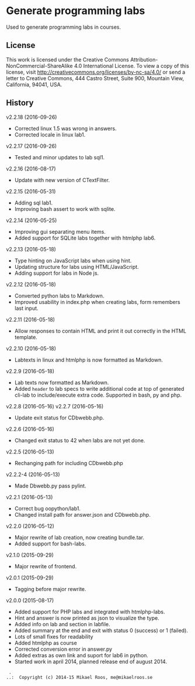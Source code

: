 Generate programming labs
===================

Used to generate programming labs in courses.



License
-------------------

This work is licensed under the Creative Commons Attribution-NonCommercial-ShareAlike 4.0 International License. To view a copy of this license, visit http://creativecommons.org/licenses/by-nc-sa/4.0/ or send a letter to Creative Commons, 444 Castro Street, Suite 900, Mountain View, California, 94041, USA.



History
-------------------

v2.2.18 (2016-09-26)

* Corrected linux 1.5 was wrong in answers.
* Corrected locale in linux lab1.


v2.2.17 (2016-09-26)

* Tested and minor updates to lab sql1.


v2.2.16 (2016-08-17)

* Update with new version of CTextFilter.


v2.2.15 (2016-05-31)

* Adding sql lab1.
* Improving bash assert to work with sqlite.


v2.2.14 (2016-05-25)

* Improving gui separating menu items.
* Added support for SQLite labs together with htmlphp lab6.


v2.2.13 (2016-05-18)

* Type hinting on JavaScript labs when using hint.
* Updating structure for labs using HTML/JavaScript.
* Adding support for labs in Node js.


v2.2.12 (2016-05-18)

* Converted python labs to Markdown.
* Improved usability in index.php when creating labs, form remembers last input.


v2.2.11 (2016-05-18)

* Allow responses to contain HTML and print it out correctly in the HTML template.


v2.2.10 (2016-05-18)

* Labtexts in linux and htmlphp is now formatted as Markdown.


v2.2.9 (2016-05-18)

* Lab texts now formatted as Markdown.
* Added `header` to lab specs to write additional code at top of generated cli-lab to include/execute extra code. Supported in bash, py and php.


v2.2.8 (2016-05-16)
v2.2.7 (2016-05-16)

* Update exit status for CDbwebb.php.


v2.2.6 (2016-05-16)

* Changed exit status to 42 when labs are not yet done.


v2.2.5 (2016-05-13)

* Rechanging path for including CDbwebb.php


v2.2.2-4 (2016-05-13)

* Made Dbwebb.py pass pylint.


v2.2.1 (2016-05-13)

* Correct bug oopython/lab1.
* Changed install path for answer.json and CDbwebb.php.


v2.2.0 (2016-05-12)

* Major rewrite of lab creation, now creating bundle.tar.
* Added support for bash-labs.


v2.1.0 (2015-09-29)

* Major rewrite of frontend.


v2.0.1 (2015-09-29)

* Tagging before major rewrite.


v2.0.0 (2015-08-17)

* Added support for PHP labs and integrated with htmlphp-labs.
* Hint and answer is now printed as json to visualize the type.
* Added info on lab and section in labfile.
* Added summary at the end and exit with status 0 (success) or 1 (failed).
* Lots of small fixes for readability
* Added htmlphp as course
* Corrected conversion error in answer.py
* Added extras as own link  and suport for lab6 in python.
* Started work in april 2014, planned release end of august 2014.



```                                                            
 .                                                             
..:  Copyright (c) 2014-15 Mikael Roos, me@mikaelroos.se   
```                                                            
